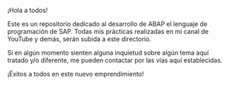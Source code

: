¡Hola a todos!

Este es un repositorio dedicado al desarrollo de ABAP el lenguaje de programación de SAP. Todas mis prácticas realizadas en mi canal de YouTube y demás, serán subida a este directorio.

Si en algún momento sienten alguna inquietud sobre algún tema aquí tratado y/o diferente, me pueden contactar por las vías aquí establecidas.

¡Éxitos a todos en este nuevo emprendimiento!


